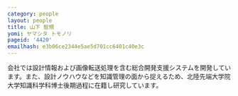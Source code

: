 ```yaml
---
category: people
layout: people
title: 山下 智規
yomi: ヤマシタ トモノリ
pageid: '4420'
emailhash: e3b06ce2344e5ae5d701cc6401c40e3c
---
```

会社では設計情報および画像転送処理を含む総合開発支援システムを開発しています。また、設計ノウハウなどを知識管理の面から捉えるため、北陸先端大学院大学知識科学科博士後期過程に在籍し研究しています。